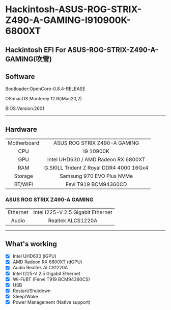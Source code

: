 # Hackintosh-ASUS-ROG-STRIX-Z490-A-GAMING-I910900K-6800XT
Hackintosh EFI For ASUS-ROG-STRIX-Z490-A-GAMING(吹雪)
---
## Software

Bootloader:OpenCore-0.8.4-RELEASE

OS:macOS Monterey 12.6(iMac20,2)

BIOS.Version:2601

---

## Hardware

|             |                                         |
|:-----------:|:---------------------------------------:|
| Motherboard |      ASUS ROG STRIX Z490-A GAMING       |
|     CPU     |                I9 10900K                |
|     GPU     |   Intel UHD630 / AMD Radeon RX 6800XT   |
|     RAM     | G.SKILL Trident Z Royal DDR4 4000 16Gx4 |
|   Storage   |        Samsung 970 EVO Plus NVMe        |
|   BT/WIFI   |          Fevi T919 BCM94360CD           |

### ASUS ROG STRIX Z490-A GAMING

|          |                                   |
|:--------:|:---------------------------------:|
| Ethernet | Intel I225-V 2.5 Gigabit Ethernet |
|  Audio   |         Realtek ALCS1220A         |

---

## What's working
- [x] Intel UHD630 (iGPU)
- [x] AMD Radeon RX 6800XT (dGPU)
- [x] Audio Realtek ALCS1220A
- [x] Intel I225-V 2.5 Gigabit Ethernet
- [x] Wi-Fi/BT (Fenvi T919 BCM94360CS)
- [x] USB
- [x] Restart/Shutdown
- [x] Sleep/Wake
- [x] Power Management (Native support)